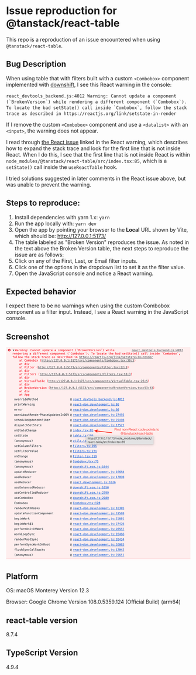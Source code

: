 # Issue reproduction for @tanstack/react-table

This repo is a reproduction of an issue encountered when using `@tanstack/react-table`.

## Bug Description

When using table that with filters built with a custom `<Combobox>` component implemented with [downshift](https://github.com/downshift-js/downshift), I see this React warning in the console:

```
react_devtools_backend.js:4012 Warning: Cannot update a component (`BrokenVersion`) while rendering a different component (`Combobox`). To locate the bad setState() call inside `Combobox`, follow the stack trace as described in https://reactjs.org/link/setstate-in-render
```

If I remove the custom `<Combobox>` component and use a `<datalist>` with an `<input>`, the warning does not appear.

I read through [the React issue](https://github.com/facebook/react/issues/18178#issuecomment-595846312) linked in the React warning, which describes how to expand the stack trace and look for the first line that is not inside React. When I do this, I see that the first line that is not inside React is within `node_modules/@tanstack/react-table/src/index.tsx:85`, which is a `setState()` call inside the `useReactTable` hook.

I tried solutions suggested in later comments in the React issue above, but was unable to prevent the warning.

## Steps to reproduce:

1. Install dependencies with yarn 1.x: `yarn`
2. Run the app locally with: `yarn dev`
3. Open the app by pointing your browser to the **Local** URL shown by Vite, which should be: http://127.0.0.1:5173/
4. The table labeled as "Broken Version" reproduces the issue. As noted in the text above the Broken Version table, the next steps to reproduce the issue are as follows:
5. Click on any of the First, Last, or Email filter inputs.
6. Click one of the options in the dropdown list to set it as the filter value.
7. Open the JavaScript console and notice a React warning.

## Expected behavior

I expect there to be no warnings when using the custom Combobox component as a filter input. Instead, I see a React warning in the JavaScript console.

## Screenshot

![Stack trace](/screenshots/stacktrace.png "stacktrace")

## Platform

OS: macOS Monterey Version 12.3

Browser: Google Chrome Version 108.0.5359.124 (Official Build) (arm64)

## react-table version

8.7.4

## TypeScript Version

4.9.4
